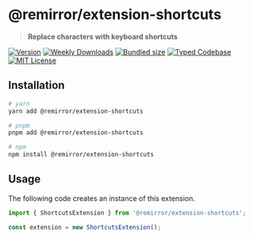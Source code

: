 # @remirror/extension-shortcuts

> **Replace characters with keyboard shortcuts**

[![Version][version]][npm] [![Weekly Downloads][downloads-badge]][npm] [![Bundled size][size-badge]][size] [![Typed Codebase][typescript]](#) [![MIT License][license]](#)

[version]: https://flat.badgen.net/npm/v/@remirror/extension-shortcuts
[npm]: https://npmjs.com/package/@remirror/extension-shortcuts
[license]: https://flat.badgen.net/badge/license/MIT/purple
[size]: https://bundlephobia.com/result?p=@remirror/extension-shortcuts
[size-badge]: https://flat.badgen.net/bundlephobia/minzip/@remirror/extension-shortcuts
[typescript]: https://flat.badgen.net/badge/icon/TypeScript?icon=typescript&label
[downloads-badge]: https://badgen.net/npm/dw/@remirror/extension-shortcuts/red?icon=npm

## Installation

```bash
# yarn
yarn add @remirror/extension-shortcuts

# pnpm
pnpm add @remirror/extension-shortcuts

# npm
npm install @remirror/extension-shortcuts
```

## Usage

The following code creates an instance of this extension.

```ts
import { ShortcutsExtension } from '@remirror/extension-shortcuts';

const extension = new ShortcutsExtension();
```

